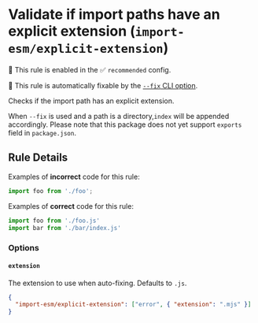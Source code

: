 # Validate if import paths have an explicit extension (`import-esm/explicit-extension`)

💼 This rule is enabled in the ✅ `recommended` config.

🔧 This rule is automatically fixable by the [`--fix` CLI option](https://eslint.org/docs/latest/user-guide/command-line-interface#--fix).

<!-- end auto-generated rule header -->

Checks if the import path has an explicit extension.

When `--fix` is used and a path is a directory,`index` will be appended accordingly. Please note that this package does not yet support `exports` field in `package.json`.

## Rule Details

Examples of **incorrect** code for this rule:

```js
import foo from './foo';
```

Examples of **correct** code for this rule:

```js
import foo from './foo.js'
import bar from './bar/index.js'
```

### Options

#### `extension`

The extension to use when auto-fixing. Defaults to `.js`.

```json
{
  "import-esm/explicit-extension": ["error", { "extension": ".mjs" }]
}
```
